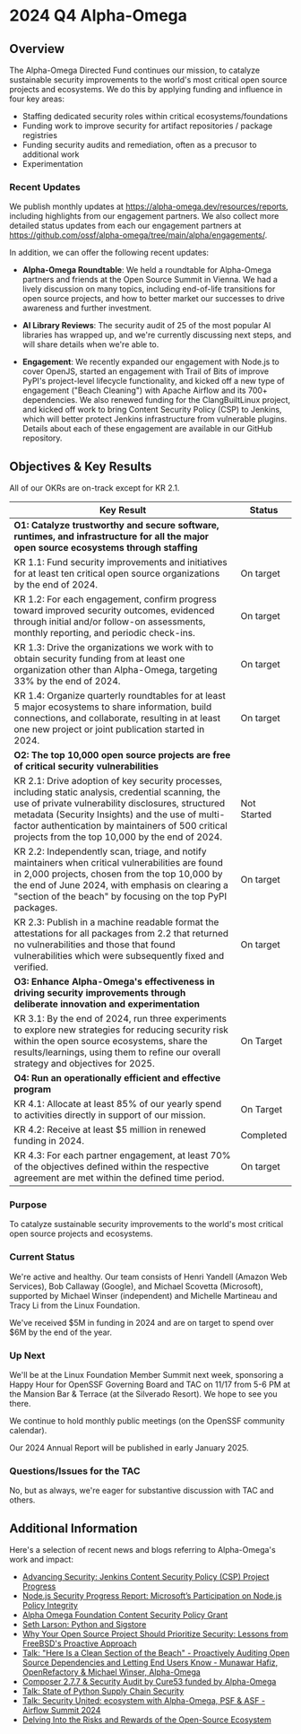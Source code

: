 # 2024 Q4 Alpha-Omega

## Overview

The Alpha-Omega Directed Fund continues our mission, to catalyze sustainable security improvements to the world's most critical
open source projects and ecosystems. We do this by applying funding and influence in four key areas:

* Staffing dedicated security roles within critical ecosystems/foundations
* Funding work to improve security for artifact repositories / package registries
* Funding security audits and remediation, often as a precusor to additional work
* Experimentation

### Recent Updates

We publish monthly updates at <https://alpha-omega.dev/resources/reports>, including highlights from our
engagement partners. We also collect more detailed status updates from each our engagement partners at
<https://github.com/ossf/alpha-omega/tree/main/alpha/engagements/>.

In addition, we can offer the following recent updates:

* **Alpha-Omega Roundtable**: We held a roundtable for Alpha-Omega partners and friends at the Open Source Summit
  in Vienna. We had a lively discussion on many topics, including end-of-life transitions for open source projects,
  and how to better market our successes to drive awareness and further investment.
  
* **AI Library Reviews**: The security audit of 25 of the most popular AI libraries has wrapped up, and we're currently
  discussing next steps, and will share details when we're able to.

* **Engagement**: We recently expanded our engagement with Node.js to cover OpenJS, started an engagement with
  Trail of Bits of improve PyPI's project-level lifecycle functionality, and kicked off a new type of engagement ("Beach Cleaning")
  with Apache Airflow and its 700+ dependencies. We also renewed funding for the ClangBuiltLinux project, and kicked
  off work to bring Content Security Policy (CSP) to Jenkins, which will better protect Jenkins infrastructure from vulnerable plugins.
  Details about each of these engagement are available in our GitHub repository.

## Objectives & Key Results

All of our OKRs are on-track except for KR 2.1.

|Key Result|Status|
|-|-|
|**O1: Catalyze trustworthy and secure software, runtimes, and infrastructure for all the major open source ecosystems through staffing**||
|KR 1.1: Fund security improvements and initiatives for at least ten critical open source organizations by the end of 2024. |On target|
|KR 1.2: For each engagement, confirm progress toward improved security outcomes, evidenced through initial and/or follow-on assessments, monthly reporting, and periodic check-ins.|On target|
|KR 1.3: Drive the organizations we work with to obtain security funding from at least one organization other than Alpha-Omega, targeting 33% by the end of 2024.|On target|
|KR 1.4: Organize quarterly roundtables for at least 5 major ecosystems  to share information, build connections, and collaborate, resulting in at least one new project or joint publication started in 2024.|On target|
|**O2: The top 10,000 open source projects are free of critical security vulnerabilities**||
|KR 2.1: Drive adoption of key security processes, including static analysis, credential scanning, the use of private vulnerability disclosures, structured metadata (Security Insights) and the use of multi-factor authentication by maintainers of 500 critical projects from the top 10,000 by the end of 2024.|Not Started|
|KR 2.2: Independently scan, triage, and notify maintainers when critical vulnerabilities are found in 2,000 projects, chosen from the top 10,000 by the end of June 2024, with emphasis on clearing a "section of the beach" by focusing on the top PyPI packages.|On target|
|KR 2.3: Publish in a machine readable format the attestations for all packages from 2.2 that returned no vulnerabilities and those that found vulnerabilities which were subsequently fixed and verified.|On target|
|**O3: Enhance Alpha-Omega's effectiveness in driving security improvements through deliberate innovation and experimentation**||
|KR 3.1: By the end of 2024, run three experiments to explore new strategies for reducing security risk within the open source ecosystems, share the results/learnings, using them to refine our overall strategy and objectives for 2025.|On Target|
|**O4: Run an operationally efficient and effective program**||
|KR 4.1: Allocate at least 85% of our yearly spend to activities directly in support of our mission.|On Target|
|KR 4.2: Receive at least $5 million in renewed funding in 2024.|Completed|
|KR 4.3: For each partner engagement, at least 70% of the objectives defined within the respective agreement are met within the defined time period.|On target|

### Purpose

To catalyze sustainable security improvements to the world's most critical open source projects and ecosystems.

### Current Status

We're active and healthy. Our team consists of Henri Yandell (Amazon Web Services), Bob Callaway (Google), and Michael Scovetta (Microsoft), 
supported by Michael Winser (independent) and Michelle Martineau and Tracy Li from the Linux Foundation.

We've received $5M in funding in 2024 and are on target to spend over $6M by the end of the year. 


### Up Next

We'll be at the Linux Foundation Member Summit next week, sponsoring a Happy Hour for OpenSSF Governing Board and TAC
on 11/17 from 5-6 PM at the Mansion Bar & Terrace (at the Silverado Resort). We hope to see you there.

We continue to hold monthly public meetings (on the OpenSSF community calendar).

Our 2024 Annual Report will be published in early January 2025.

### Questions/Issues for the TAC

No, but as always, we're eager for substantive discussion with TAC and others.

## Additional Information

Here's a selection of recent news and blogs referring to Alpha-Omega's work and impact:

* [Advancing Security: Jenkins Content Security Policy (CSP) Project Progress](https://www.jenkins.io/blog/2024/11/01/jenkins-csp-project-update/)
* [Node.js Security Progress Report: Microsoft’s Participation on Node.js Policy Integrity](https://openjsf.org/blog/latest-updates)
* [Alpha Omega Foundation Content Security Policy Grant](https://www.jenkins.io/blog/2024/10/04/content-security-policy-grant/)
* [Seth Larson: Python and Sigstore](https://sethmlarson.dev/python-and-sigstore?utm_campaign=rss)
* [Why Your Open Source Project Should Prioritize Security: Lessons from FreeBSD's Proactive Approach](https://freebsdfoundation.org/blog/why-your-open-source-project-should-prioritize-security-lessons-from-freebsds-proactive-approach/)
* [Talk: "Here Is a Clean Section of the Beach" - Proactively Auditing Open Source Dependencies and Letting End Users Know - Munawar Hafiz, OpenRefactory & Michael Winser, Alpha-Omega](https://www.youtube.com/watch?v=pzJ6uQeR5a4&ab_channel=TheLinuxFoundation)
* [Composer 2.7.7 & Security Audit by Cure53 funded by Alpha-Omega](https://blog.packagist.com/composer-2-7-7/)
* [Talk: State of Python Supply Chain Security](https://www.youtube.com/watch?v=1NWbFcL4-P0&ab_channel=PyConUS)
* [Talk: Security United: ecosystem with Alpha-Omega, PSF & ASF - Airflow Summit 2024](https://www.youtube.com/watch?v=f6gfoVJXWEE&ab_channel=ApacheAirflow)
* [Delving Into the Risks and Rewards of the Open-Source Ecosystem](https://www.informationweek.com/software-services/delving-the-risks-and-rewards-of-the-open-source-ecosystem)
